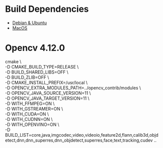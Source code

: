 # Build Dependencies 
- [Debian & Ubuntu](./dep-debian.md)
- [MacOS](./dep-macos.md)

# Opencv 4.12.0
cmake \\\
-D CMAKE_BUILD_TYPE=RELEASE \\\
-D BUILD_SHARED_LIBS=OFF \\\
-D BUILD_ZLIB=OFF \\\
-D CMAKE_INSTALL_PREFIX=/usr/local \\\
-D OPENCV_EXTRA_MODULES_PATH=../opencv_contrib/modules \\\
-D OPENCV_JAVA_SOURCE_VERSION=11 \\\
-D OPENCV_JAVA_TARGET_VERSION=11 \\\
-D WITH_FFMPEG=ON \\\
-D WITH_GSTREAMER=ON \\\
-D WITH_CUDA=ON \\\
-D WITH_CUDNN=ON \\\
-D WITH_OPENVINO=ON \\\
-D BUILD_LIST=core,java,imgcodec,video,videoio,feature2d,flann,calib3d,objdetect,dnn,dnn_superres,dnn_objdetect,superres,face,text,tracking,cudev .. 
